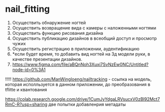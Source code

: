 # nail_fitting
1) Осуществить обнаружение ногтей
2) Осуществить возвращение вида с камеры с наложенными ногтями
3) Осуществить функцию рисования дизайна
4) Осуществить публикацию дизайнов в всеобщий доступ и просмотр чужих
5) Осуществить регистрацию в приложении, аудентификацию
6) *если будет время, то добавить вид ногтей на 3д модели руки, в качестве презентации дизайнов.
7) https://www.figma.com/file/aBQnNoh3Xuxi7SvNzEw0NC/Untitled?node-id=0%3A1


!!!!! https://github.com/ManWingloeng/nailtracking - ccылка на модель, которая исполльзуется в данном приложении, до преобразования в tflitte и квантования

https://colab.research.google.com/drive/1CumJyYdgaLRVsucxV0zBl92Mct7RmC-R?usp=sharing  две попытки добавленрия метадаты
